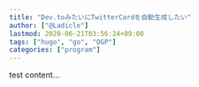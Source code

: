```yaml
---
title: "Dev.toみたいにTwitterCardを自動生成したい"
author: ["@Ladicle"]
lastmod: 2020-06-21T03:56:24+09:00
tags: ["hugo", "go", "OGP"]
categories: ["program"]
---
```


test content...
